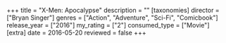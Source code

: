 +++
title = "X-Men: Apocalypse"
description = ""
[taxonomies]
director = ["Bryan Singer"] 
genres = ["Action", "Adventure", "Sci-Fi", "Comicbook"]
release_year = ["2016"]
my_rating = ["2"]
consumed_type = ["Movie"]
[extra]
date = 2016-05-20
reviewed = false
+++

